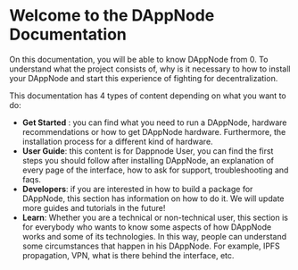 # Welcome to the DAppNode Documentation

On this documentation, you will be able to know DAppNode from 0. To understand what the project consists of, why is it necessary to how to install your DAppNode and start this experience of fighting for decentralization.

This documentation has 4 types of content depending on what you want to do:

- **Get Started** : you can find what you need to run a DAppNode, hardware recommendations or how to get DAppNode hardware. Furthermore, the installation process for a different kind of hardware.
- **User Guide**: this content is for Dappnode User, you can find the first steps you should follow after installing DAppNode, an explanation of every page of the interface, how to ask for support, troubleshooting and faqs.
- **Developers**: if you are interested in how to build a package for DAppNode, this section has information on how to do it. We will update more guides and tutorials in the future!
- **Learn**: Whether you are a technical or non-technical user, this section is for everybody who wants to know some aspects of how DAppNode works and some of its technologies. In this way, people can understand some circumstances that happen in his DAppNode. For example, IPFS propagation, VPN, what is there behind the interface, etc.
